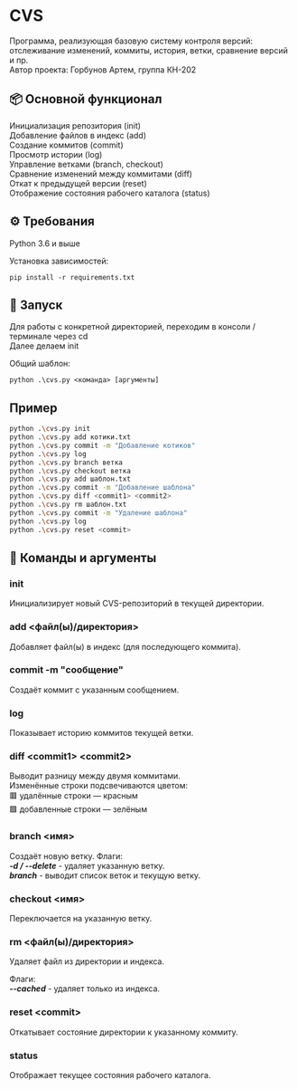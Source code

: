 # CVS  
Программа, реализующая базовую систему контроля версий: отслеживание изменений, коммиты, история, ветки, сравнение версий и пр.  
Автор проекта: Горбунов Артем, группа КН-202  

## 📦 Основной функционал  
Инициализация репозитория (init)  
Добавление файлов в индекс (add)  
Создание коммитов (commit)  
Просмотр истории (log)  
Управление ветками (branch, checkout)  
Сравнение изменений между коммитами (diff)  
Откат к предыдущей версии (reset)  
Отображение состояния рабочего каталога (status)

## ⚙️ Требования
Python 3.6 и выше

Установка зависимостей:
```
pip install -r requirements.txt
```

## 🚀 Запуск
Для работы с конкретной директорией, переходим в консоли / терминале через cd  
Далее делаем init  
  
Общий шаблон:
```
python .\cvs.py <команда> [аргументы]
```

## Пример  
```bash
python .\cvs.py init
python .\cvs.py add котики.txt
python .\cvs.py commit -m "Добавление котиков"
python .\cvs.py log
python .\cvs.py branch ветка
python .\cvs.py checkout ветка
python .\cvs.py add шаблон.txt
python .\cvs.py commit -m "Добавление шаблона"
python .\cvs.py diff <commit1> <commit2>
python .\cvs.py rm шаблон.txt
python .\cvs.py commit -m "Удаление шаблона"
python .\cvs.py log
python .\cvs.py reset <commit>
``` 

## 🔧 Команды и аргументы
### init
Инициализирует новый CVS-репозиторий в текущей директории.

### add <файл(ы)/директория>
Добавляет файл(ы) в индекс (для последующего коммита).

### commit -m "сообщение"
Создаёт коммит с указанным сообщением.

### log
Показывает историю коммитов текущей ветки.

### diff \<commit1> \<commit2>
Выводит разницу между двумя коммитами.  
Изменённые строки подсвечиваются цветом:  
🟥 удалённые строки — красным  
🟩 добавленные строки — зелёным  

### branch <имя>
Создаёт новую ветку.
Флаги:  
***-d / --delete*** - удаляет указанную ветку.  
***branch*** - выводит список веток и текущую ветку.  

### checkout <имя>
Переключается на указанную ветку.

### rm <файл(ы)/директория>
Удаляет файл из директории и индекса.  

Флаги:  
***--cached*** - удаляет только из индекса.

### reset \<commit>
Откатывает состояние директории к указанному коммиту.

### status
Отображает текущее состояния рабочего каталога.